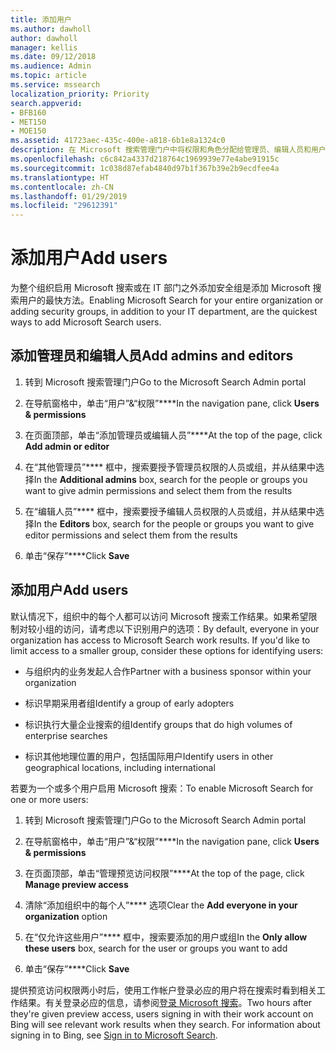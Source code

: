 ```yaml
---
title: 添加用户
ms.author: dawholl
author: dawholl
manager: kellis
ms.date: 09/12/2018
ms.audience: Admin
ms.topic: article
ms.service: mssearch
localization_priority: Priority
search.appverid:
- BFB160
- MET150
- MOE150
ms.assetid: 41723aec-435c-400e-a818-6b1e8a1324c0
description: 在 Microsoft 搜索管理门户中将权限和角色分配给管理员、编辑人员和用户
ms.openlocfilehash: c6c842a4337d218764c1969939e77e4abe91915c
ms.sourcegitcommit: 1c038d87efab4840d97b1f367b39e2b9ecdfee4a
ms.translationtype: HT
ms.contentlocale: zh-CN
ms.lasthandoff: 01/29/2019
ms.locfileid: "29612391"
---
```

# <a name="add-users"></a><span data-ttu-id="eb543-103">添加用户</span><span class="sxs-lookup"><span data-stu-id="eb543-103">Add users</span></span>

<span data-ttu-id="eb543-104">为整个组织启用 Microsoft 搜索或在 IT 部门之外添加安全组是添加 Microsoft 搜索用户的最快方法。</span><span class="sxs-lookup"><span data-stu-id="eb543-104">Enabling Microsoft Search for your entire organization or adding security groups, in addition to your IT department, are the quickest ways to add Microsoft Search users.</span></span>
  
## <a name="add-admins-and-editors"></a><span data-ttu-id="eb543-105">添加管理员和编辑人员</span><span class="sxs-lookup"><span data-stu-id="eb543-105">Add admins and editors</span></span>

1. <span data-ttu-id="eb543-106">转到 Microsoft 搜索管理门户</span><span class="sxs-lookup"><span data-stu-id="eb543-106">Go to the Microsoft Search Admin portal</span></span>
    
2. <span data-ttu-id="eb543-107">在导航窗格中，单击“用户”&amp;“权限”\*\*\*\*</span><span class="sxs-lookup"><span data-stu-id="eb543-107">In the navigation pane, click **Users &amp; permissions**</span></span>
    
3. <span data-ttu-id="eb543-108">在页面顶部，单击“添加管理员或编辑人员”\*\*\*\*</span><span class="sxs-lookup"><span data-stu-id="eb543-108">At the top of the page, click **Add admin or editor**</span></span>
    
4. <span data-ttu-id="eb543-109">在“其他管理员”\*\*\*\* 框中，搜索要授予管理员权限的人员或组，并从结果中选择</span><span class="sxs-lookup"><span data-stu-id="eb543-109">In the **Additional admins** box, search for the people or groups you want to give admin permissions and select them from the results</span></span> 
    
5. <span data-ttu-id="eb543-110">在“编辑人员”\*\*\*\* 框中，搜索要授予编辑人员权限的人员或组，并从结果中选择</span><span class="sxs-lookup"><span data-stu-id="eb543-110">In the **Editors** box, search for the people or groups you want to give editor permissions and select them from the results</span></span> 
    
6. <span data-ttu-id="eb543-111">单击“保存”\*\*\*\*</span><span class="sxs-lookup"><span data-stu-id="eb543-111">Click **Save**</span></span>
    
## <a name="add-users"></a><span data-ttu-id="eb543-112">添加用户</span><span class="sxs-lookup"><span data-stu-id="eb543-112">Add users</span></span>

<span data-ttu-id="eb543-p101">默认情况下，组织中的每个人都可以访问 Microsoft 搜索工作结果。如果希望限制对较小组的访问，请考虑以下识别用户的选项：</span><span class="sxs-lookup"><span data-stu-id="eb543-p101">By default, everyone in your organization has access to Microsoft Search work results. If you'd like to limit access to a smaller group, consider these options for identifying users:</span></span>
  
- <span data-ttu-id="eb543-115">与组织内的业务发起人合作</span><span class="sxs-lookup"><span data-stu-id="eb543-115">Partner with a business sponsor within your organization</span></span>
    
- <span data-ttu-id="eb543-116">标识早期采用者组</span><span class="sxs-lookup"><span data-stu-id="eb543-116">Identify a group of early adopters</span></span>
    
- <span data-ttu-id="eb543-117">标识执行大量企业搜索的组</span><span class="sxs-lookup"><span data-stu-id="eb543-117">Identify groups that do high volumes of enterprise searches</span></span>
    
- <span data-ttu-id="eb543-118">标识其他地理位置的用户，包括国际用户</span><span class="sxs-lookup"><span data-stu-id="eb543-118">Identify users in other geographical locations, including international</span></span>
    
<span data-ttu-id="eb543-119">若要为一个或多个用户启用 Microsoft 搜索：</span><span class="sxs-lookup"><span data-stu-id="eb543-119">To enable Microsoft Search for one or more users:</span></span>
  
1. <span data-ttu-id="eb543-120">转到 Microsoft 搜索管理门户</span><span class="sxs-lookup"><span data-stu-id="eb543-120">Go to the Microsoft Search Admin portal</span></span>
    
2. <span data-ttu-id="eb543-121">在导航窗格中，单击“用户”&amp;“权限”\*\*\*\*</span><span class="sxs-lookup"><span data-stu-id="eb543-121">In the navigation pane, click **Users &amp; permissions**</span></span>
    
3. <span data-ttu-id="eb543-122">在页面顶部，单击“管理预览访问权限”\*\*\*\*</span><span class="sxs-lookup"><span data-stu-id="eb543-122">At the top of the page, click **Manage preview access**</span></span>
    
4. <span data-ttu-id="eb543-123">清除“添加组织中的每个人”\*\*\*\* 选项</span><span class="sxs-lookup"><span data-stu-id="eb543-123">Clear the **Add everyone in your organization** option</span></span> 
    
5. <span data-ttu-id="eb543-124">在“仅允许这些用户”\*\*\*\* 框中，搜索要添加的用户或组</span><span class="sxs-lookup"><span data-stu-id="eb543-124">In the **Only allow these users** box, search for the user or groups you want to add</span></span> 
    
6. <span data-ttu-id="eb543-125">单击“保存”\*\*\*\*</span><span class="sxs-lookup"><span data-stu-id="eb543-125">Click **Save**</span></span>
    
<span data-ttu-id="eb543-p102">提供预览访问权限两小时后，使用工作帐户登录必应的用户将在搜索时看到相关工作结果。有关登录必应的信息，请参阅[登录 Microsoft 搜索](use/sign-in.md)。</span><span class="sxs-lookup"><span data-stu-id="eb543-p102">Two hours after they're given preview access, users signing in with their work account on Bing will see relevant work results when they search. For information about signing in to Bing, see [Sign in to Microsoft Search](use/sign-in.md).</span></span>